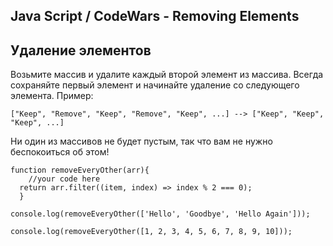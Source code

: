 ## Java Script / CodeWars - Removing Elements

## Удаление элементов

Возьмите массив и удалите каждый второй элемент из массива. Всегда сохраняйте первый элемент и начинайте удаление со следующего элемента.
Пример:
```
["Keep", "Remove", "Keep", "Remove", "Keep", ...] --> ["Keep", "Keep", "Keep", ...]
```
Ни один из массивов не будет пустым, так что вам не нужно беспокоиться об этом!



```
function removeEveryOther(arr){
    //your code here
  return arr.filter((item, index) => index % 2 === 0);
  }

console.log(removeEveryOther(['Hello', 'Goodbye', 'Hello Again']));

console.log(removeEveryOther([1, 2, 3, 4, 5, 6, 7, 8, 9, 10]));

```